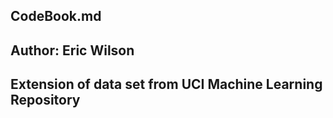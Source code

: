 ## CodeBook.md
## Author: Eric Wilson
## Extension of data set from UCI Machine Learning Repository

